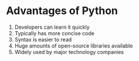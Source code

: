 # Advantages of Python 

1. Developers can learn it quickly 
2. Typically has more concise code 
3. Syntax is easier to read 
4. Huge amounts of open-source libraries available 
5. Widely used by major technology companies 